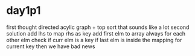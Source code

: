 # day1p1
first thought
directed acylic graph + top sort
that sounds like a lot
second solution
add lhs to map
rhs as key
add first elm to array always
for each other elm
check if curr elm is a key
if last elm is inside the mapping for current key then we have bad news
